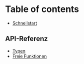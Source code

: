 # Table of contents

* [Schnellstart](README.md)

## API-Referenz

* [Typen](api-referenz/typen.md)
* [Freie Funktionen](api-referenz/freie-funktionen.md)

